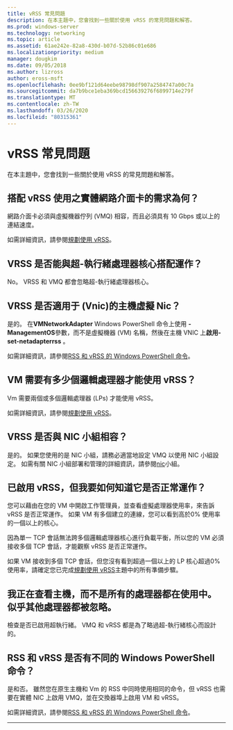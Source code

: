 ```yaml
---
title: vRSS 常見問題
description: 在本主題中，您會找到一些關於使用 vRSS 的常見問題和解答。
ms.prod: windows-server
ms.technology: networking
ms.topic: article
ms.assetid: 61ae242e-82a8-430d-b07d-52b86c01e686
ms.localizationpriority: medium
manager: dougkim
ms.date: 09/05/2018
ms.author: lizross
author: eross-msft
ms.openlocfilehash: 0ee9bf121d64eebe98798df907a2584747a00c7a
ms.sourcegitcommit: da7b9bce1eba369bcd156639276f6899714e279f
ms.translationtype: MT
ms.contentlocale: zh-TW
ms.lasthandoff: 03/26/2020
ms.locfileid: "80315361"
---
```

# <a name="vrss-frequently-asked-questions"></a>vRSS 常見問題

在本主題中，您會找到一些關於使用 vRSS 的常見問題和解答。

## <a name="what-are-the-requirements-for-the-physical-network-adapters-that-i-use-with-vrss"></a>搭配 vRSS 使用之實體網路介面卡的需求為何？

網路介面卡必須與虛擬機器佇列 \(VMQ\) 相容，而且必須具有 10 Gbps 或以上的連結速度。

如需詳細資訊，請參閱[規劃使用 vRSS](vrss-plan.md)。

## <a name="does-vrss-work-with-hyper-threaded-processor-cores"></a>VRSS 是否能與超\-執行緒處理器核心搭配運作？

No。 VRSS 和 VMQ 都會忽略超\-執行緒處理器核心。

## <a name="does-vrss-work-for-host-virtual-nics-vnics"></a>VRSS 是否適用于 \(Vnic\)的主機虛擬 Nic？

是的。 在**VMNetworkAdapter** Windows PowerShell 命令上使用 **-ManagementOS**參數，而不是虛擬機器 \(VM\) 名稱，然後在主機 VNIC 上**啟用-set-netadapterrss** 。

如需詳細資訊，請參閱[RSS 和 vRSS 的 Windows PowerShell 命令](vrss-wps.md)。

## <a name="how-many-logical-processors-does-a-vm-need-to-use-vrss"></a>VM 需要有多少個邏輯處理器才能使用 vRSS？

Vm 需要兩個或多個邏輯處理器 \(LPs\) 才能使用 vRSS。

如需詳細資訊，請參閱[規劃使用 vRSS](vrss-plan.md)。

## <a name="is-vrss-compatible-with-nic-teaming"></a>VRSS 是否與 NIC 小組相容？

是的。 如果您使用的是 NIC 小組，請務必適當地設定 VMQ 以使用 NIC 小組設定。 如需有關 NIC 小組部署和管理的詳細資訊，請參閱[nic](https://docs.microsoft.com/windows-server/networking/technologies/nic-teaming/nic-teaming)小組。

## <a name="vrss-is-enabled-but-how-do-i-know-if-it-is-working"></a>已啟用 vRSS，但我要如何知道它是否正常運作？ 

您可以藉由在您的 VM 中開啟工作管理員，並查看虛擬處理器使用率，來告訴 vRSS 是否正常運作。 如果 VM 有多個建立的連線，您可以看到高於0% 使用率的一個以上的核心。

因為單一 TCP 會話無法跨多個邏輯處理器核心進行負載平衡，所以您的 VM 必須接收多個 TCP 會話，才能觀察 vRSS 是否正常運作。

如果 VM 接收到多個 TCP 會話，但您沒有看到超過一個以上的 LP 核心超過0% 使用率，請確定您已完成[規劃使用 vRSS](vrss-plan.md)主題中的所有準備步驟。

## <a name="im-looking-at-the-host-and-not-all-of-the-processors-are-being-used-it-looks-like-every-other-one-is-being-skipped"></a>我正在查看主機，而不是所有的處理器都在使用中。 似乎其他處理器都被忽略。
  
檢查是否已啟用超執行緒。 VMQ 和 vRSS 都是為了略過超\-執行緒核心而設計的。

## <a name="are-there-different-windows-powershell-commands-for-rss-and-vrss"></a>RSS 和 vRSS 是否有不同的 Windows PowerShell 命令？

是和否。 雖然您在原生主機和 Vm 的 RSS 中同時使用相同的命令，但 vRSS 也需要在實體 NIC 上啟用 VMQ，並在交換器埠上啟用 VM 和 vRSS。

如需詳細資訊，請參閱[RSS 和 vRSS 的 Windows PowerShell 命令](vrss-wps.md)。

---
